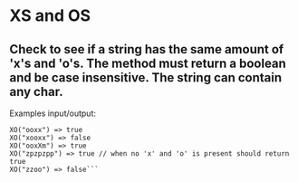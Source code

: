 # XS and OS

## Check to see if a string has the same amount of 'x's and 'o's. The method must return a boolean and be case insensitive. The string can contain any char.

Examples input/output:

````
XO("ooxx") => true
XO("xooxx") => false
XO("ooxXm") => true
XO("zpzpzpp") => true // when no 'x' and 'o' is present should return true
XO("zzoo") => false```
````
